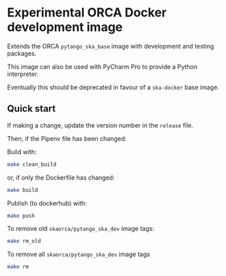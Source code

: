 # Experimental ORCA Docker development image

Extends the ORCA `pytango_ska_base` image with development and testing
packages.

This image can also be used with PyCharm Pro to provide a Python interpreter.

Eventually this should be deprecated in favour of a `ska-docker` base image.

## Quick start

If making a change, update the version number in the `release` file.

Then, if the Pipenv file has been changed:

Build with: 

```bash
make clean_build
```

or, if only the Dockerfile has changed:

```bash
make build
```

Publish (to dockerhub) with:
 
```bash
make push
```

To remove old `skaorca/pytango_ska_dev` image tags:

```bash
make rm_old
```

To remove all `skaorca/pytango_ska_dev` image tags

```bash
make rm
```
